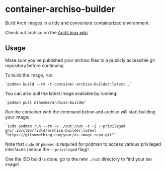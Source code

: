 # container-archiso-builder
Build Arch images in a tidy and convenient containerized environment.

Check out archiso on the [ArchLinux wiki](https://wiki.archlinux.org/index.php/archiso)

## Usage
Make sure you've published your archiso files to a publicly accessible git repository before continuing.

To build the image, run:

    `podman build --rm -t container-archiso-builder:latest .`

You can also pull the latest image available by running:

    `podman pull nlhomme/archiso-builder`

Run the container with the command below and archiso will start building your image:

    `sudo podman run --rm -v ./out:/out -t -i --privileged ghcr.io/cl0vrfi3ld/archiso-builder:latest "https://gitsomething.com/your/os-image-repo.git"`
    
Note that `sudo` or `pkexec` is required for podman to access various privileged interfaces (hence the `--privileged` flag)!

One the ISO build is done, go to the new `./out` directory to find your iso image!
